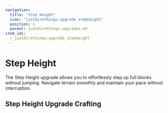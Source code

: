 ```yaml
---
navigation:
  title: "Step Height"
  icon: "justdirethings:upgrade_stepheight"
  position: 1
  parent: justdirethings:upgrades.md
item_ids:
  - justdirethings:upgrade_stepheight
---
```


# Step Height

The Step Height upgrade allows you to effortlessly step up full blocks without jumping. Navigate terrain smoothly and maintain your pace without interruption.

## Step Height Upgrade Crafting



<Recipe id="justdirethings:upgrade_stepheight" />

